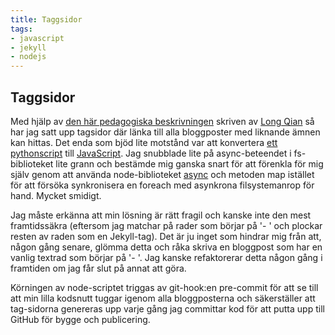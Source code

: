 ```yaml
---
title: Taggsidor
tags:
- javascript
- jekyll
- nodejs
---
```

## Taggsidor

Med hjälp av [den här pedagogiska beskrivningen](http://longqian.me/2017/02/09/github-jekyll-tag/) skriven av [Long Qian](http://longqian.me/) så har jag satt upp tagsidor där länka till alla bloggposter med liknande ämnen kan hittas. Det enda som bjöd lite motstånd var att konvertera [ett pythonscript](https://github.com/qian256/qian256.github.io/blob/master/tag_generator.py) till [JavaScript](https://github.com/LarsSjogreen/LarsSjogreen.github.io/blob/master/assets/nodejs/tag_generator.js). Jag snubblade lite på async-beteendet i fs-biblioteket lite grann och bestämde mig ganska snart för att förenkla för mig själv genom att använda node-biblioteket [async](https://github.com/caolan/async) och metoden map istället för att försöka synkronisera en foreach med asynkrona filsystemanrop för hand. Mycket smidigt.

Jag måste erkänna att min lösning är rätt fragil och kanske inte den mest framtidssäkra (eftersom jag matchar på rader som börjar på '- ' och plockar resten av raden som en Jekyll-tag). Det är ju inget som hindrar mig från att, någon gång senare, glömma detta och råka skriva en bloggpost som har en vanlig textrad som börjar på '- '. Jag kanske refaktorerar detta någon gång i framtiden om jag får slut på annat att göra.

Körningen av node-scriptet triggas av git-hook:en pre-commit för att se till att min lilla kodsnutt tuggar igenom alla bloggposterna och säkerställer att tag-sidorna genereras upp varje gång jag committar kod för att putta upp till GitHub för bygge och publicering. 
